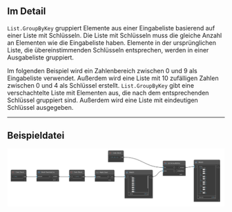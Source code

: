 ## Im Detail
`List.GroupByKey` gruppiert Elemente aus einer Eingabeliste basierend auf einer Liste mit Schlüsseln. Die Liste mit Schlüsseln muss die gleiche Anzahl an Elementen wie die Eingabeliste haben. Elemente in der ursprünglichen Liste, die übereinstimmenden Schlüsseln entsprechen, werden in einer Ausgabeliste gruppiert.

Im folgenden Beispiel wird ein Zahlenbereich zwischen 0 und 9 als Eingabeliste verwendet. Außerdem wird eine Liste mit 10 zufälligen Zahlen zwischen 0 und 4 als Schlüssel erstellt. `List.GroupByKey` gibt eine verschachtelte Liste mit Elementen aus, die nach dem entsprechenden Schlüssel gruppiert sind. Außerdem wird eine Liste mit eindeutigen Schlüssel ausgegeben.
___
## Beispieldatei

![List.GroupByKey](./DSCore.List.GroupByKey_img.jpg)
